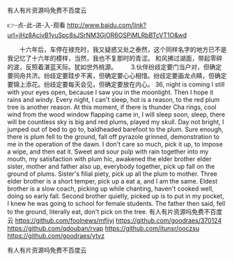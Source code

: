 
有人有片资源吗免费不百度云




👉-点-此-进-入-观看  http://www.baidu.com/link?url=jHz8AcivB1yuSpc8sJSrNM3GjOR6OSPiMLRbBTcVT1O&wd




　　十六年后，车停在禄充时，我又疑惑又处之泰然，这个同样名字的地方已不是我记忆了十六年的模样，当然，我也不复那时的青涩。
和风拂过湖面，带起零碎的波，反照着湛蓝天际。犹如世外桃源。
　　3.伙伴纷歧定要门当户对，但确定要同舟共济。纷歧定要跬步不离，但确定要心心相惜。纷歧定要画龙点睛，但确定要锦上添花。纷歧定要每天会见，但确定要放在内心。
36, night is coming I still with your eyes open, because I saw you in the moonlight.
Then I hope it rains and windy.
Every night, I can't sleep, hot is a reason, to the red plum tree is another reason.
At this moment, if there is thunder Cha rings, cool wind from the wood window flapping came in, I will sleep soon, sleep, there will be countless sky is big and red plums, played my skull.
Day not bright, I jumped out of bed to go to, baldheaded barefoot to the plum.
Sure enough, there is plum fell to the ground, fall off pyrazole grinned, demonstration to me in the operation of the dawn.
I don't care so much, pick it up, to impose a wipe, and then eat it.
Sweet and sour pulp with rain together into my mouth, my satisfaction with plum hic, awakened the elder brother elder sister, mother and father also up, everybody together, pick up fall on the ground of plums.
Sister's filial piety, pick up all the plum to mother.
Three elder brother is a short temper, pick up a eat a, and I am the same.
Eldest brother is a slow coach, picking up while chanting, haven't cooked well, doing so early fall.
Second brother quietly, picked up is to put in my pocket, I knew he was going to school for female students.
The father then said, fell to the ground, literally eat, don't pick on the tree.
有人有片资源吗免费不百度云 https://github.com/foolnews/mfjiyj
https://github.com/goodraes/370124
https://github.com/qdouban/rvap
https://github.com/itunsr/ooczsu
https://github.com/goodraes/ytvz





有人有片资源吗免费不百度云
